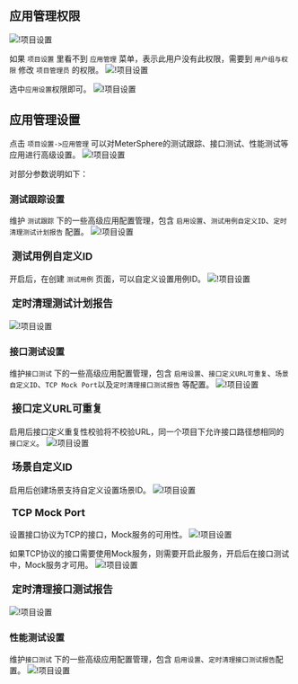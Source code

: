 ## 应用管理权限
![!项目设置](../../img/project_management/应用管理权限1.png)

如果 `项目设置` 里看不到 `应用管理` 菜单，表示此用户没有此权限，需要到 `用户组与权限` 修改 `项目管理员` 的权限。
![!项目设置](../../img/project_management/应用管理权限2.png)

选中`应用设置`权限即可。
![!项目设置](../../img/project_management/应用管理权限3.png)

## 应用管理设置
点击 `项目设置->应用管理` 可以对MeterSphere的测试跟踪、接口测试、性能测试等应用进行高级设置。
![!项目设置](../../img/project_management/应用管理1.png)

对部分参数说明如下：

### 测试跟踪设置
维护 `测试跟踪` 下的一些高级应用配置管理，包含 `启用设置`、`测试用例自定义ID`、`定时清理测试计划报告` 配置。
![!项目设置](../../img/project_management/测试跟踪设置1.png)

#### <font size=4> 测试用例自定义ID </font>
开启后，在创建 `测试用例` 页面，可以自定义设置用例ID。
![!项目设置](../../img/project_management/测试跟踪设置2.png)

#### <font size=4> 定时清理测试计划报告 </font>
![!项目设置](../../img/project_management/测试跟踪设置3.png)

### 接口测试设置
维护`接口测试` 下的一些高级应用配置管理，包含 `启用设置`、`接口定义URL可重复`、`场景自定义ID`、`TCP Mock Port`以及`定时清理接口测试报告` 等配置。
![!项目设置](../../img/project_management/接口测试设置1.png)

####  <font size=4> 接口定义URL可重复 </font>
启用后接口定义重复性校验将不校验URL，同一个项目下允许接口路径想相同的 `接口定义`。
![!项目设置](../../img/project_management/接口测试设置2.png)

#### <font size=4> 场景自定义ID </font>
启用后创建场景支持自定义设置场景ID。
![!项目设置](../../img/project_management/接口测试设置3.png)

#### <font size=4> TCP Mock Port </font>
设置接口协议为TCP的接口，Mock服务的可用性。
![!项目设置](../../img/project_management/接口测试设置4.png)

如果TCP协议的接口需要使用Mock服务，则需要开启此服务，开启后在接口测试中，Mock服务才可用。
![!项目设置](../../img/project_management/接口测试设置5.png)

#### <font size=4> 定时清理接口测试报告 </font>
![!项目设置](../../img/project_management/接口测试设置6.png)

### 性能测试设置
维护`接口测试` 下的一些高级应用配置管理，包含 `启用设置`、`定时清理接口测试报告`配置。
![!项目设置](../../img/project_management/性能测试设置.png)
